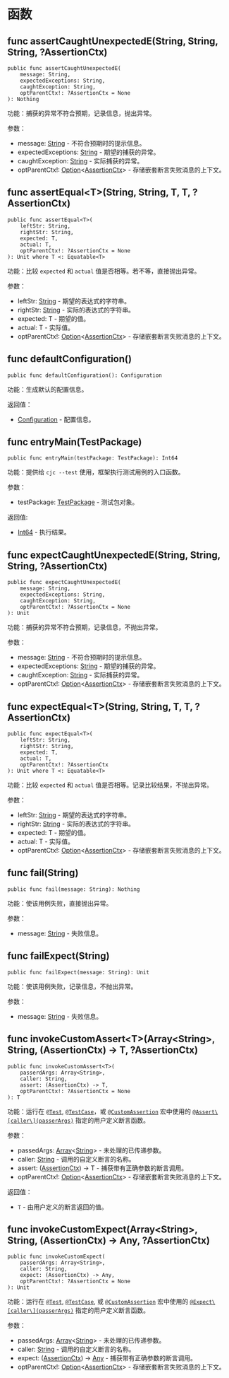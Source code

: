 # 函数

## func assertCaughtUnexpectedE(String, String, String, ?AssertionCtx)

```cangjie
public func assertCaughtUnexpectedE(
    message: String,
    expectedExceptions: String,
    caughtException: String,
    optParentCtx!: ?AssertionCtx = None
): Nothing
```

功能：捕获的异常不符合预期，记录信息，抛出异常。

参数：

- message: [String](../../core/core_package_api/core_package_structs.md#struct-string) - 不符合预期时的提示信息。
- expectedExceptions: [String](../../core/core_package_api/core_package_structs.md#struct-string) - 期望的捕获的异常。
- caughtException: [String](../../core/core_package_api/core_package_structs.md#struct-string)  - 实际捕获的异常。
- optParentCtx!: [Option](../../core/core_package_api/core_package_enums.md#enum-optiont)\<[AssertionCtx](./unittest_package_classes.md#class-assertionctx)> - 存储嵌套断言失败消息的上下文。

## func assertEqual\<T>(String, String, T, T, ?AssertionCtx)

```cangjie
public func assertEqual<T>(
    leftStr: String,
    rightStr: String,
    expected: T,
    actual: T,
    optParentCtx!: ?AssertionCtx = None
): Unit where T <: Equatable<T>
```

功能：比较 `expected` 和 `actual` 值是否相等。若不等，直接抛出异常。

参数：

- leftStr: [String](../../core/core_package_api/core_package_structs.md#struct-string) - 期望的表达式的字符串。
- rightStr: [String](../../core/core_package_api/core_package_structs.md#struct-string) - 实际的表达式的字符串。
- expected: T - 期望的值。
- actual: T - 实际值。
- optParentCtx!: [Option](../../core/core_package_api/core_package_enums.md#enum-optiont)\<[AssertionCtx](./unittest_package_classes.md#class-assertionctx)> - 存储嵌套断言失败消息的上下文。

## func defaultConfiguration()

```cangjie
public func defaultConfiguration(): Configuration
```

功能：生成默认的配置信息。

返回值：

- [Configuration](../../unittest_common/unittest_common_package_api/unittest_common_package_classes.md#class-configuration) - 配置信息。

## func entryMain(TestPackage)

```cangjie
public func entryMain(testPackage: TestPackage): Int64
```

功能：提供给 `cjc --test` 使用，框架执行测试用例的入口函数。

参数：

- testPackage: [TestPackage](./unittest_package_classes.md#class-testpackage) - 测试包对象。

返回值:

- [Int64](../../core/core_package_api/core_package_intrinsics.md#int64) - 执行结果。

## func expectCaughtUnexpectedE(String, String, String, ?AssertionCtx)

```cangjie
public func expectCaughtUnexpectedE(
    message: String,
    expectedExceptions: String,
    caughtException: String,
    optParentCtx!: ?AssertionCtx = None
): Unit
```

功能：捕获的异常不符合预期，记录信息，不抛出异常。

参数：

- message: [String](../../core/core_package_api/core_package_structs.md#struct-string) - 不符合预期时的提示信息。
- expectedExceptions: [String](../../core/core_package_api/core_package_structs.md#struct-string) - 期望的捕获的异常。
- caughtException: [String](../../core/core_package_api/core_package_structs.md#struct-string) - 实际捕获的异常。
- optParentCtx!: [Option](../../core/core_package_api/core_package_enums.md#enum-optiont)\<[AssertionCtx](./unittest_package_classes.md#class-assertionctx)> - 存储嵌套断言失败消息的上下文。

## func expectEqual\<T>(String, String, T, T, ?AssertionCtx)

```cangjie
public func expectEqual<T>(
    leftStr: String,
    rightStr: String,
    expected: T,
    actual: T,
    optParentCtx!: ?AssertionCtx
): Unit where T <: Equatable<T>
```

功能：比较 `expected` 和 `actual` 值是否相等。记录比较结果，不抛出异常。

参数：

- leftStr: [String](../../core/core_package_api/core_package_structs.md#struct-string) - 期望的表达式的字符串。
- rightStr: [String](../../core/core_package_api/core_package_structs.md#struct-string) - 实际的表达式的字符串。
- expected: T - 期望的值。
- actual: T  - 实际值。
- optParentCtx!: [Option](../../core/core_package_api/core_package_enums.md#enum-optiont)\<[AssertionCtx](./unittest_package_classes.md#class-assertionctx)> - 存储嵌套断言失败消息的上下文。

## func fail(String)

```cangjie
public func fail(message: String): Nothing
```

功能：使该用例失败，直接抛出异常。

参数：

- message: [String](../../core/core_package_api/core_package_structs.md#struct-string) - 失败信息。

## func failExpect(String)

```cangjie
public func failExpect(message: String): Unit
```

功能：使该用例失败，记录信息，不抛出异常。

参数：

- message: [String](../../core/core_package_api/core_package_structs.md#struct-string) - 失败信息。

## func invokeCustomAssert\<T>(Array\<String>, String, (AssertionCtx) -> T, ?AssertionCtx)

```cangjie
public func invokeCustomAssert<T>(
    passerdArgs: Array<String>,
    caller: String,
    assert: (AssertionCtx) -> T,
    optParentCtx!: ?AssertionCtx = None
): T
```

功能：运行在 [`@Test`](../../unittest_testmacro/unittest_testmacro_package_api/unittest_testmacro_package_macros.md#test-宏), [`@TestCase`](../../unittest_testmacro/unittest_testmacro_package_api/unittest_testmacro_package_macros.md#testcase-宏)，或 [`@CustomAssertion`](../../unittest_testmacro/unittest_testmacro_package_api/unittest_testmacro_package_macros.md#customassertion-宏) 宏中使用的 [`@Assert\[caller\](passerArgs)`](../../unittest_testmacro/unittest_testmacro_package_api/unittest_testmacro_package_macros.md#assert-宏) 指定的用户定义断言函数。

参数：

- passedArgs: [Array](../../core/core_package_api/core_package_structs.md#struct-arrayt)\<[String](../../core/core_package_api/core_package_structs.md#struct-string)> - 未处理的已传递参数。
- caller: [String](../../core/core_package_api/core_package_structs.md#struct-string) - 调用的自定义断言的名称。
- assert: ([AssertionCtx](./unittest_package_classes.md#class-assertionctx)) -> T - 捕获带有正确参数的断言调用。
- optParentCtx!: [Option](../../core/core_package_api/core_package_enums.md#enum-optiont)\<[AssertionCtx](./unittest_package_classes.md#class-assertionctx)> - 存储嵌套断言失败消息的上下文。

返回值：

- `T` - 由用户定义的断言返回的值。

## func invokeCustomExpect(Array\<String>, String, (AssertionCtx) -> Any, ?AssertionCtx)

```cangjie
public func invokeCustomExpect(
    passerdArgs: Array<String>,
    caller: String,
    expect: (AssertionCtx) -> Any,
    optParentCtx!: ?AssertionCtx = None
): Unit
```

功能：运行在 [`@Test`](../../unittest_testmacro/unittest_testmacro_package_api/unittest_testmacro_package_macros.md#test-宏), [`@TestCase`](../../unittest_testmacro/unittest_testmacro_package_api/unittest_testmacro_package_macros.md#testcase-宏), 或 [`@CustomAssertion`](../../unittest_testmacro/unittest_testmacro_package_api/unittest_testmacro_package_macros.md#customassertion-宏) 宏中使用的 [`@Expect\[caller\](passerArgs)`](../../unittest_testmacro/unittest_testmacro_package_api/unittest_testmacro_package_macros.md#expect-宏) 指定的用户定义断言函数。

参数：

- passedArgs: [Array](../../core/core_package_api/core_package_structs.md#struct-arrayt)\<[String](../../core/core_package_api/core_package_structs.md#struct-string)> - 未处理的已传递参数。
- caller: [String](../../core/core_package_api/core_package_structs.md#struct-string) - 调用的自定义断言的名称。
- expect: ([AssertionCtx](./unittest_package_classes.md#class-assertionctx)) -> [Any](../../core/core_package_api/core_package_interfaces.md#interface-any) - 捕获带有正确参数的断言调用。
- optParentCtx!: [Option](../../core/core_package_api/core_package_enums.md#enum-optiont)\<[AssertionCtx](./unittest_package_classes.md#class-assertionctx)> - 存储嵌套断言失败消息的上下文。
